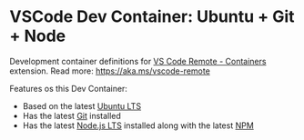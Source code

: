 # VSCode Dev Container: Ubuntu + Git + Node

Development container definitions for [VS Code Remote - Containers](https://marketplace.visualstudio.com/items?itemName=ms-vscode-remote.remote-containers) extension. Read more: https://aka.ms/vscode-remote

Features os this Dev Container:
- Based on the latest [Ubuntu LTS](https://wiki.ubuntu.com/Releases)
- Has the latest [Git](https://github.com/git/git/releases) installed
- Has the latest [Node.js LTS](https://nodejs.org/en/about/releases/) installed along with the latest [NPM](https://www.npmjs.com/package/npm)
